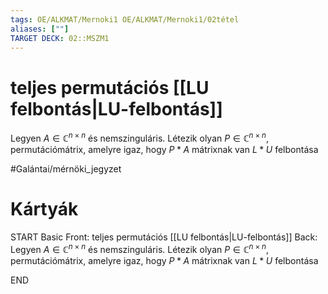 ```yaml
---
tags: OE/ALKMAT/Mernoki1 OE/ALKMAT/Mernoki1/02tétel 
aliases: [""]
TARGET DECK: 02::MSZM1
---
```


# teljes permutációs [[LU felbontás|LU-felbontás]]
Legyen $A \in \mathbb{C}^{n \times n}$ és nemszinguláris.
Létezik olyan $P \in \mathbb{C}^{n \times n}$, permutációmátrix, amelyre igaz, hogy
$P*A$ mátrixnak van $L*U$ felbontása

#Galántai/mérnöki_jegyzet 

# Kártyák
START
Basic
Front:
teljes permutációs [[LU felbontás|LU-felbontás]]
Back:
Legyen $A \in \mathbb{C}^{n \times n}$ és nemszinguláris.
Létezik olyan $P \in \mathbb{C}^{n \times n}$, permutációmátrix, amelyre igaz, hogy
$P*A$ mátrixnak van $L*U$ felbontása
<!--ID: 1686644756934-->
END